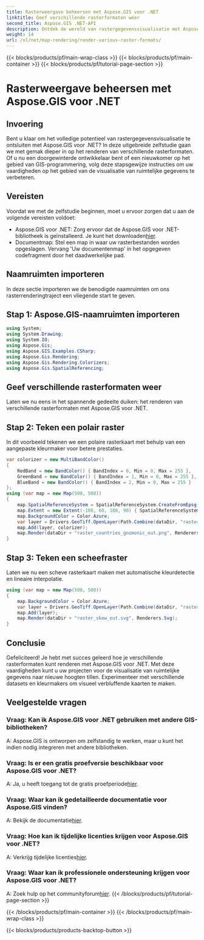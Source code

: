 ```yaml
---
title: Rasterweergave beheersen met Aspose.GIS voor .NET
linktitle: Geef verschillende rasterformaten weer
second_title: Aspose.GIS .NET-API
description: Ontdek de wereld van rastergegevensvisualisatie met Aspose.GIS voor .NET. Leer moeiteloos verbluffende kaarten in verschillende formaten weer te geven. Download nu!
weight: 14
url: /nl/net/map-rendering/render-various-raster-formats/
---
```


{{< blocks/products/pf/main-wrap-class >}}
{{< blocks/products/pf/main-container >}}
{{< blocks/products/pf/tutorial-page-section >}}

# Rasterweergave beheersen met Aspose.GIS voor .NET

## Invoering
Bent u klaar om het volledige potentieel van rastergegevensvisualisatie te ontsluiten met Aspose.GIS voor .NET? In deze uitgebreide zelfstudie gaan we met gemak dieper in op het renderen van verschillende rasterformaten. Of u nu een doorgewinterde ontwikkelaar bent of een nieuwkomer op het gebied van GIS-programmering, volg deze stapsgewijze instructies om uw vaardigheden op het gebied van de visualisatie van ruimtelijke gegevens te verbeteren.
## Vereisten
Voordat we met de zelfstudie beginnen, moet u ervoor zorgen dat u aan de volgende vereisten voldoet:
- Aspose.GIS voor .NET: Zorg ervoor dat de Aspose.GIS voor .NET-bibliotheek is geïnstalleerd. Je kunt het downloaden[hier](https://releases.aspose.com/gis/net/).
- Documentmap: Stel een map in waar uw rasterbestanden worden opgeslagen. Vervang 'Uw documentenmap' in het opgegeven codefragment door het daadwerkelijke pad.
## Naamruimten importeren
In deze sectie importeren we de benodigde naamruimten om ons rasterrenderingtraject een vliegende start te geven.
## Stap 1: Aspose.GIS-naamruimten importeren
```csharp
using System;
using System.Drawing;
using System.IO;
using Aspose.Gis;
using Aspose.GIS.Examples.CSharp;
using Aspose.Gis.Rendering;
using Aspose.Gis.Rendering.Colorizers;
using Aspose.Gis.SpatialReferencing;
```
## Geef verschillende rasterformaten weer
Laten we nu eens in het spannende gedeelte duiken: het renderen van verschillende rasterformaten met Aspose.GIS voor .NET.
## Stap 2: Teken een polair raster
In dit voorbeeld tekenen we een polaire rasterkaart met behulp van een aangepaste kleurmaker voor betere prestaties.
```csharp
var colorizer = new MultiBandColor()
{
    RedBand = new BandColor() { BandIndex = 0, Min = 0, Max = 255 },
    GreenBand = new BandColor() { BandIndex = 1, Min = 0, Max = 255 },
    BlueBand = new BandColor() { BandIndex = 2, Min = 0, Max = 255 }
};
using (var map = new Map(500, 500))
{
    map.SpatialReferenceSystem = SpatialReferenceSystem.CreateFromEpsg(102034);
    map.Extent = new Extent(-180, 60, 180, 90) { SpatialReferenceSystem = SpatialReferenceSystem.Wgs84 };
    map.BackgroundColor = Color.Azure;
    var layer = Drivers.GeoTiff.OpenLayer(Path.Combine(dataDir, "raster_countries.tif"));
    map.Add(layer, colorizer);
    map.Render(dataDir + "raster_countries_gnomonic_out.png", Renderers.Png);
}
```
## Stap 3: Teken een scheefraster
Laten we nu een scheve rasterkaart maken met automatische kleurdetectie en lineaire interpolatie.
```csharp
using (var map = new Map(500, 500))
{
    map.BackgroundColor = Color.Azure;
    var layer = Drivers.GeoTiff.OpenLayer(Path.Combine(dataDir, "raster_skew.tif"));
    map.Add(layer);
    map.Render(dataDir + "raster_skew_out.svg", Renderers.Svg);
}
```
## Conclusie
Gefeliciteerd! Je hebt met succes geleerd hoe je verschillende rasterformaten kunt renderen met Aspose.GIS voor .NET. Met deze vaardigheden kunt u uw projecten voor de visualisatie van ruimtelijke gegevens naar nieuwe hoogten tillen. Experimenteer met verschillende datasets en kleurmakers om visueel verbluffende kaarten te maken.
## Veelgestelde vragen
### Vraag: Kan ik Aspose.GIS voor .NET gebruiken met andere GIS-bibliotheken?
A: Aspose.GIS is ontworpen om zelfstandig te werken, maar u kunt het indien nodig integreren met andere bibliotheken.
### Vraag: Is er een gratis proefversie beschikbaar voor Aspose.GIS voor .NET?
 A: Ja, u heeft toegang tot de gratis proefperiode[hier](https://releases.aspose.com/).
### Vraag: Waar kan ik gedetailleerde documentatie voor Aspose.GIS vinden?
 A: Bekijk de documentatie[hier](https://reference.aspose.com/gis/net/).
### Vraag: Hoe kan ik tijdelijke licenties krijgen voor Aspose.GIS voor .NET?
 A: Verkrijg tijdelijke licenties[hier](https://purchase.aspose.com/temporary-license/).
### Vraag: Waar kan ik professionele ondersteuning krijgen voor Aspose.GIS voor .NET?
 A: Zoek hulp op het communityforum[hier](https://forum.aspose.com/c/gis/33).
{{< /blocks/products/pf/tutorial-page-section >}}

{{< /blocks/products/pf/main-container >}}
{{< /blocks/products/pf/main-wrap-class >}}

{{< blocks/products/products-backtop-button >}}
